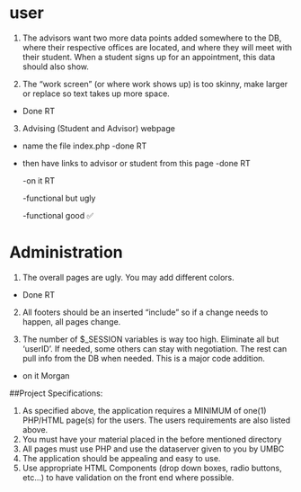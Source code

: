 # user

1. The advisors want two more data points added somewhere to the DB, where their respective offices are located, and where they will meet with their student. When a student signs up for an appointment, this data should also show.

2. The “work screen” (or where work shows up) is too skinny, make larger or replace so text takes up more space.

 * Done RT
3. Advising (Student and Advisor) webpage 


  * name the file index.php -done RT
  * then have links to advisor or student from this page -done RT
  
	-on it RT

	-functional but ugly

	-functional good &#9989;

# Administration
1. The overall pages are ugly. You may add different colors.

 * Done RT

2. All footers should be an inserted “include” so if a change needs to happen, all pages change.

3. The number of $_SESSION variables is way too high. Eliminate all but ‘userID’. If needed, some others can stay with negotiation. The rest can pull info from the DB when needed. This is a major code addition.

* on it Morgan

##Project Specifications:

1. As specified above, the application requires a MINIMUM of one(1) PHP/HTML page(s) for the users. The users requirements are also listed above. 
2. You must have your material placed in the before mentioned directory
3. All pages must use PHP and use the dataserver given to you by UMBC
4. The application should be appealing and easy to use.
5. Use appropriate HTML Components (drop down boxes, radio buttons, etc…) to have validation on the front end where possible.

